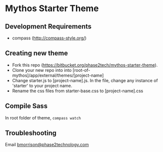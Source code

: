 # Mythos Starter Theme

## Development Requirements

- compass (http://compass-style.org/)

## Creating new theme

- Fork this repo (https://bitbucket.org/phase2tech/mythos-starter-theme).
- Clone your new repo into into [root-of-mythos]/app/external/themes/[project-name]
- Change starter.js to [project-name].js. In the file, change any instance of 'starter' to your project name.
- Rename the css files from starter-base.css to [project-name].css

## Compile Sass

In root folder of theme, `compass watch`

## Troubleshooting

Email bmorrison@phase2technology.com